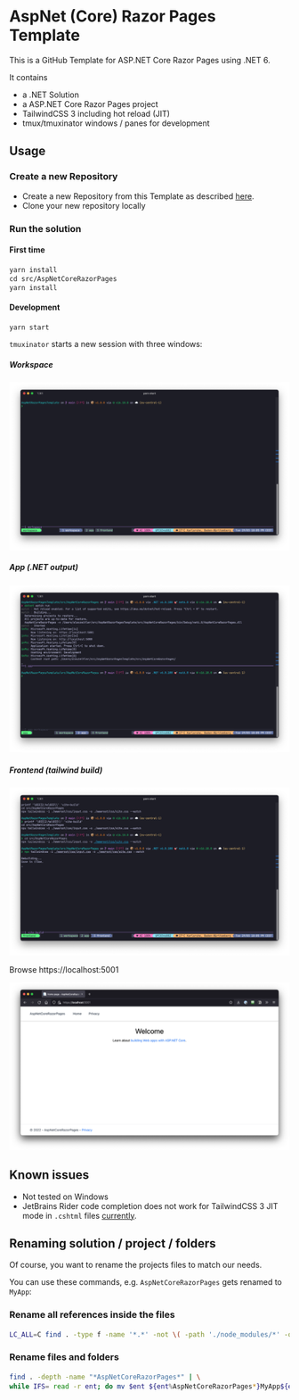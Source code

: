 # AspNet (Core) Razor Pages Template

This is a GitHub Template for ASP.NET Core Razor Pages using .NET 6.

It contains

* a .NET Solution
* a ASP.NET Core Razor Pages project
* TailwindCSS 3 including hot reload (JIT)
* tmux/tmuxinator windows / panes for development

## Usage

### Create a new Repository

* Create a new Repository from this Template as described [here](https://docs.github.com/en/repositories/creating-and-managing-repositories/creating-a-repository-from-a-template).
* Clone your new repository locally

### Run the solution

#### First time 

```
yarn install
cd src/AspNetCoreRazorPages
yarn install
```

#### Development

```
yarn start
```

`tmuxinator` starts a new session with three windows:

##### Workspace
![](assets/screenshot_iterm_workspace.png)

##### App (.NET output)
![](assets/screenshot_iterm_app.png)

##### Frontend (tailwind build)
![](assets/screenshot_item_tailwind.png)

Browse https://localhost:5001

![](assets/screenshot.png)

## Known issues

* Not tested on Windows
* JetBrains Rider code completion does not work for TailwindCSS 3 JIT mode in `.cshtml` files [currently](https://youtrack.jetbrains.com/issue/RIDER-58725).

## Renaming solution / project / folders

Of course, you want to rename the projects files to match our needs.

You can use these commands, e.g. `AspNetCoreRazorPages`  gets renamed to `MyApp`:

### Rename all references inside the files

```bash
LC_ALL=C find . -type f -name '*.*' -not \( -path './node_modules/*' -o -path './src/AspNetCoreRazorPages/node_modules/*' -o -path './assets' \) -exec sed -i '' 's|AspNetCoreRazorPages|MyApp|g' {} \;
```

### Rename files and folders

```bash
find . -depth -name "*AspNetCoreRazorPages*" | \
while IFS= read -r ent; do mv $ent ${ent%AspNetCoreRazorPages*}MyApp${ent##*AspNetCoreRazorPages}; done

```